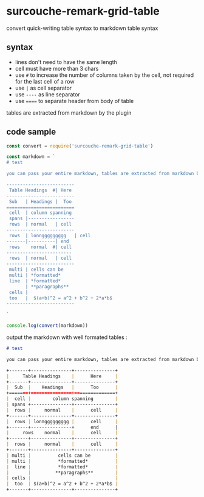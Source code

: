 # surcouche-remark-grid-table

convert quick-writing table syntax to markdown table syntax

## syntax

- lines don't need to have the same length
- cell must have more than 3 chars
- use `#` to increase the number of columns taken by the cell, not required for the last cell of a row
- use `|` as cell separator
- use `----` as line separator
- use `====` to separate header from body of table

tables are extracted from markdown by the plugin

## code sample

```js
const convert = require('surcouche-remark-grid-table')

const markdown = `
# test

you can pass your entire markdown, tables are extracted from markdown by the plugin

-------------------------
 Table Headings  #| Here 
-------------------------
 Sub   | Headings |  Too  
=========================
 cell  | column spanning 
 spans |-----------------
 rows  | normal   | cell 
-------------------------
 rows  | lonnggggggggg   | cell 
-------|----------| end
 rows    normal  #| cell 
------------------------
 rows  | normal   | cell 
-------------------------
 multi | cells can be    
 multi | *formatted*     
 line  | *formatted*     
       | **paragraphs**  
 cells |                 
 too   |  $(a+b)^2 = a^2 + b^2 + 2*a*b$              
-------------------------

`

console.log(convert(markdown))
```

output the markdown with well formated tables :

``` markdown
# test

you can pass your entire markdown, tables are extracted from markdown by the plugin

+-------+---------------+---------------+
|     Table Headings    |      Here     |
+-------+---------------+---------------+
|  Sub  |    Headings   |      Too      |
+=======+===============+===============+
|  cell |        column spanning        |
| spans +---------------+---------------+
|  rows |     normal    |      cell     |
+-------+---------------+---------------+
|  rows | lonnggggggggg |      cell     |
+-------+---------------+      end      |
|     rows    normal    |      cell     |
+-------+---------------+---------------+
|  rows |     normal    |      cell     |
+-------+---------------+---------------+
| multi |          cells can be         |
| multi |          *formatted*          |
|  line |          *formatted*          |
|       |         **paragraphs**        |
| cells |                               |
|  too  | $(a+b)^2 = a^2 + b^2 + 2*a*b$ |
+-------+---------------+---------------+
```


